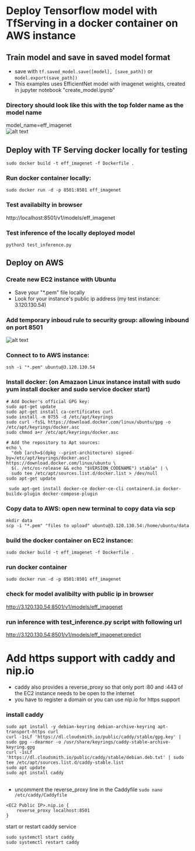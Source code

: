 # Deploy Tensorflow model with TfServing in a docker container on AWS instance

## Train model and save in saved model format
* save with `tf.saved_model.save([model], [save_path])` or `model.export(save_path])`
* This examples uses EfficientNet model with imagenet weights, created in jupyter notebook "create_model.ipynb"

### Directory should look like this with the top folder name as the model name
model_name=eff_imagenet\
![alt text](https://github.com/HenHar/tfServing-inference-flutter/blob/main/images/required_structure.png?raw=true)

## Deploy with TF Serving docker locally for testing
```
sudo docker build -t eff_imagenet -f Dockerfile .
```

### Run docker container locally:
```
sudo docker run -d -p 8501:8501 eff_imagenet
```

### Test availabilty in browser
http://localhost:8501/v1/models/eff_imagenet

### Test inference of the locally deployed model 
```
python3 test_inference.py
```

## Deploy on AWS
### Create new EC2 instance with Ubuntu
* Save your "*.pem" file locally
* Look for your instance's public ip address (my test instance: 3.120.130.54)

### Add temporary inboud rule to security group: allowing inbound on port 8501
![alt text](https://github.com/HenHar/tfServing-inference-flutter/blob/main/images/security_group.png?raw=true)

### Connect to to AWS instance:
```
ssh -i "*.pem" ubuntu@3.120.130.54
```

### Install docker: (on Amazaon Linux instance install with sudo yum install docker and sudo service docker start)
```
# Add Docker's official GPG key:
sudo apt-get update
sudo apt-get install ca-certificates curl
sudo install -m 0755 -d /etc/apt/keyrings
sudo curl -fsSL https://download.docker.com/linux/ubuntu/gpg -o /etc/apt/keyrings/docker.asc
sudo chmod a+r /etc/apt/keyrings/docker.asc

# Add the repository to Apt sources:
echo \
  "deb [arch=$(dpkg --print-architecture) signed-by=/etc/apt/keyrings/docker.asc] https://download.docker.com/linux/ubuntu \
  $(. /etc/os-release && echo "$VERSION_CODENAME") stable" | \
  sudo tee /etc/apt/sources.list.d/docker.list > /dev/null
sudo apt-get update

 sudo apt-get install docker-ce docker-ce-cli containerd.io docker-buildx-plugin docker-compose-plugin
```



### Copy data to AWS: open new terminal to copy data via scp
```
mkdir data
scp -i "*.pem" "files to upload" ubuntu@3.120.130.54:/home/ubuntu/data
```

### build the docker container on EC2 instance:
```
sudo docker build -t eff_imagenet -f Dockerfile .
```

### run docker container
```
sudo docker run -d -p 8501:8501 eff_imagenet
```

### check for model avalibilty with public ip in browser
http://3.120.130.54:8501/v1/models/eff_imagenet

### run inference with test_inference.py script with following url
http://3.120.130.54:8501/v1/models/eff_imagenet:predict


# Add https support with caddy and nip.io
* caddy also provides a reverse_proxy so that only port :80 and :443 of the EC2 instance needs to be open to the internet
* you have to register a domain or you can use nip.io for https support

### install caddy
```
sudo apt install -y debian-keyring debian-archive-keyring apt-transport-https curl
curl -1sLf 'https://dl.cloudsmith.io/public/caddy/stable/gpg.key' | sudo gpg --dearmor -o /usr/share/keyrings/caddy-stable-archive-keyring.gpg
curl -1sLf 'https://dl.cloudsmith.io/public/caddy/stable/debian.deb.txt' | sudo tee /etc/apt/sources.list.d/caddy-stable.list
sudo apt update
sudo apt install caddy
```
##
* uncomment the reverse_proxy line in the Caddyfile
`sudo nano /etc/caddy/Caddyfile`

```
<EC2 Public IP>.nip.io {
    reverse_proxy localhost:8501
}
```

start or restart caddy service
```
sudo systemctl start caddy
sudo systemctl restart caddy
```




